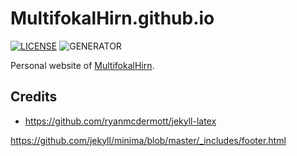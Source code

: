 # MultifokalHirn.github.io

[![LICENSE][def]](LICENSE) ![GENERATOR](https://img.shields.io/badge/made_with-jekyll-blue.svg)

Personal website of [MultifokalHirn](https://multifokalhirn.github.io/).

## Credits

- <https://github.com/ryanmcdermott/jekyll-latex>


[def]: https://img.shields.io/badge/license-MIT-blue.svg

https://github.com/jekyll/minima/blob/master/_includes/footer.html

